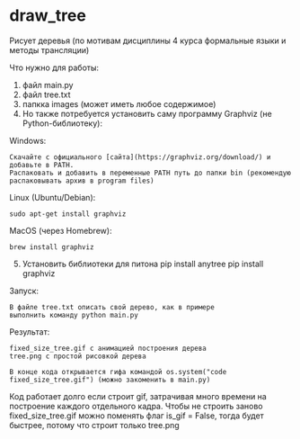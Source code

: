 # draw_tree
Рисует деревья (по мотивам дисциплины 4 курса формальные языки и методы трансляции)

Что нужно для работы:
1. файл main.py
2. файл tree.txt
3. папкка images (может иметь любое содержимое)
4. Но также потребуется установить саму программу Graphviz (не Python-библиотеку):

Windows: 

    Скачайте с официального [сайта](https://graphviz.org/download/) и добавьте в PATH.
    Распаковать и добавить в переменные PATH путь до папки bin (рекомендую распаковывать архив в program files)

Linux (Ubuntu/Debian):
    
    sudo apt-get install graphviz

MacOS (через Homebrew):

    brew install graphviz

5. Установить библиотеки для питона
    pip install anytree
    pip install graphviz

Запуск:

    В файле tree.txt описать свой дерево, как в примере
    выполнить команду python main.py
    
Результат: 

    fixed_size_tree.gif с анимацией построения дерева
    tree.png с простой рисовкой дерева

    В конце кода открывается гифа командой os.system("code fixed_size_tree.gif") (можно закоменить в main.py)

Код работает долго если строит gif, затрачивая много времени на построение каждого отдельного кадра.
Чтобы не строить заново fixed_size_tree.gif можно поменять флаг is_gif = False, тогда будет быстрее, потому что строит только tree.png
